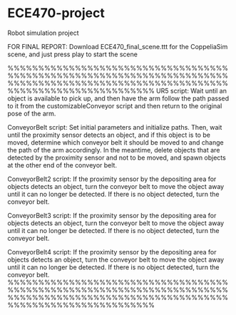 # ECE470-project
Robot simulation project 

FOR FINAL REPORT:
Download ECE470_final_scene.ttt for the CoppeliaSim scene, and just press play to start the scene

%%%%%%%%%%%%%%%%%%%%%%%%%%%%%%%%%%%%%%%%%%%%%%%%%%%%%%%%%%%%%%%%%%%%%%%%%%%%%%%%%%%%%%%%%%%%%%%%%%%%%%%%%%%%%%%%%%%%%%%%%%%%%%%%%%%%
UR5 script:
Wait until an object is available to pick up, and then have the arm follow the path passed to it from the customizableConveyor script and then return to the original pose of the arm.

ConveyorBelt script:
Set initial parameters and initialize paths. Then, wait until the proximity sensor detects an object, and if this object is to be moved, determine which conveyor belt it should be moved to and change the path of the arm accordingly. In the meantime, delete objects that are detected by the proximity sensor and not to be moved, and spawn objects at the other end of the conveyor belt.

ConveyorBelt2 script:
If the proximity sensor by the depositing area for objects detects an object, turn the conveyor belt to move the object away until it can no longer be detected. If there is no object detected, turn the conveyor belt.

ConveyorBelt3 script:
If the proximity sensor by the depositing area for objects detects an object, turn the conveyor belt to move the object away until it can no longer be detected. If there is no object detected, turn the conveyor belt.

ConveyorBelt4 script:
If the proximity sensor by the depositing area for objects detects an object, turn the conveyor belt to move the object away until it can no longer be detected. If there is no object detected, turn the conveyor belt.
%%%%%%%%%%%%%%%%%%%%%%%%%%%%%%%%%%%%%%%%%%%%%%%%%%%%%%%%%%%%%%%%%%%%%%%%%%%%%%%%%%%%%%%%%%%%%%%%%%%%%%%%%%%%%%%%%%%%%%%%%%%%%%%%%%%%
